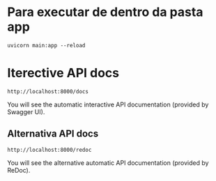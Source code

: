 # Para executar de dentro da pasta app

```
uvicorn main:app --reload
```

# Iterective API docs

```
http://localhost:8000/docs
```

You will see the automatic interactive API documentation (provided by Swagger UI).

## Alternativa API docs

```
http://localhost:8000/redoc
```

You will see the alternative automatic API documentation (provided by ReDoc).
